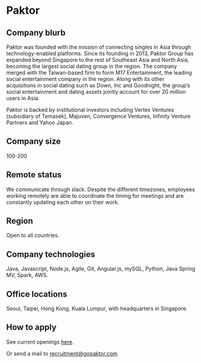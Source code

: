 # Paktor

## Company blurb

Paktor was founded with the mission of connecting singles in Asia through technology-enabled platforms. Since its founding in 2013, Paktor Group has expanded beyond Singapore to the rest of Southeast Asia and North Asia, becoming the largest social dating group in the region. The company merged with the Taiwan-based firm to form M17 Entertainment, the leading social entertainment company in the region. Along with its other acquisitions in social dating such as Down, Inc and Goodnight, the group’s social entertainment and dating assets jointly account for over 20 million users in Asia.

Paktor is backed by institutional investors including Vertex Ventures (subsidiary of Temasek), Majuven, Convergence Ventures, Infinity Venture Partners and Yahoo Japan.

## Company size

100-200

## Remote status

We communicate through slack. Despite the different timezones, employees working remotely are able to coordinate the timing for meetings and are constantly updating each other on their work.

## Region

Open to all countries.

## Company technologies

Java, Javascript, Node.js, Agile, Git, Angular.js, mySQL, Python, Java Spring MV, Spark, AWS.

## Office locations

Seoul, Taipei, Hong Kong, Kuala Lumpur, with headquarters in Singapore.

## How to apply

See current openings [here](http://gopaktor.com/#/career).

Or send a mail to [recruitment@gopaktor.com](mailto:recruitment@gopaktor.com)
